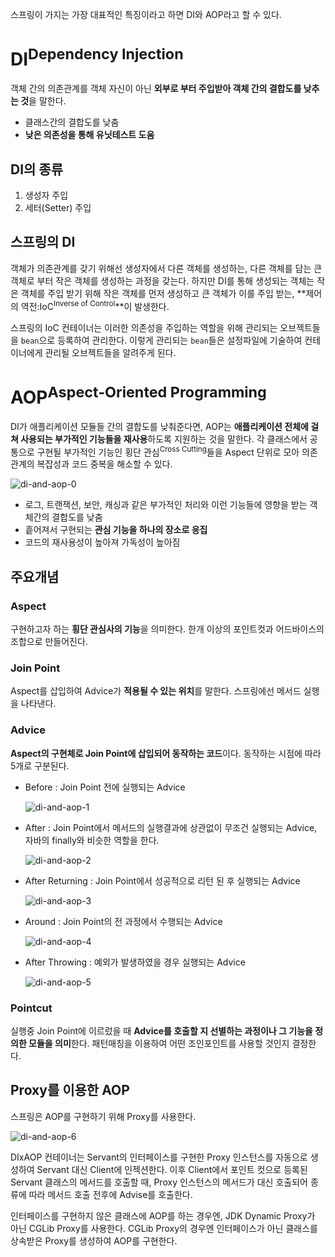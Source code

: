스프링이 가지는 가장 대표적인 특징이라고 하면 DI와 AOP라고 할 수 있다.

# DI<sup>Dependency Injection</sup>

객체 간의 의존관계를 객체 자신이 아닌 **외부로 부터 주입받아 객체 간의 결합도를 낮추는 것**을 말한다.

- 클래스간의 결합도를 낮춤
- **낮은 의존성을 통해 유닛테스트 도움**

## DI의 종류

1. 생성자 주입
2. 세터(Setter) 주입

## 스프링의 DI

객체가 의존관계를 갖기 위해선 생성자에서 다른 객체를 생성하는, 다른 객체를 담는 큰 객체로 부터 작은 객체를 생성하는 과정을 갖는다. 하지만 DI를 통해 생성되는 객체는 작은 객체를 주입 받기 위해 작은 객체를 먼저 생성하고 큰 객체가 이를 주입 받는, **제어의 역전:IoC<sup>Inverse of Control</sup>**이 발생한다.

스프링의 IoC 컨테이너는 이러한 의존성을 주입하는 역할을 위해 관리되는 오브젝트들을 `bean`으로 등록하여 관리한다. 이렇게 관리되는 `bean`들은 설정파일에 기술하여 컨테이너에게 관리될 오브젝트들을 알려주게 된다.

# AOP<sup>Aspect-Oriented Programming</sup>

DI가 애플리케이션 모듈들 간의 결합도를 낮춰준다면, AOP는 **애플리케이션 전체에 걸쳐 사용되는 부가적인 기능들을 재사용**하도록 지원하는 것을 말한다. 각 클래스에서 공통으로 구현될 부가적인 기능인 횡단 관심<sup>Cross Cutting</sup>들을 Aspect 단위로 모아 의존관계의 복잡성과 코드 중복을 해소할 수 있다.

![di-and-aop-0](https://user-images.githubusercontent.com/18159012/44570799-f40bc300-a7b9-11e8-9e34-6a27fa4b10e0.png) 

- 로그, 트랜잭션, 보안, 캐싱과 같은 부가적인 처리와 이런 기능들에 영향을 받는 객체간의 결합도를 낮춤
- 흩어져서 구현되는 **관심 기능을 하나의 장소로 응집**
- 코드의 재사용성이 높아져 가독성이 높아짐

## 주요개념

### Aspect

구현하고자 하는 **횡단 관심사의 기능**을 의미한다. 한개 이상의 포인트컷과 어드바이스의 조합으로 만들어진다.

### Join Point

Aspect를 삽입하여 Advice가 **적용될 수 있는 위치**를 말한다. 스프링에선 메서드 실행을 나타낸다.

### Advice

**Aspect의 구현체로 Join Point에 삽입되어 동작하는 코드**이다. 동작하는 시점에 따라 5개로 구분된다.

- Before : Join Point 전에 실행되는 Advice

  ![di-and-aop-1](https://user-images.githubusercontent.com/18159012/44573061-96c74000-a7c0-11e8-9479-e49ec3935143.png)

- After : Join Point에서 메서드의 실행결과에 상관없이 무조건 실행되는 Advice, 자바의 finally와 비슷한 역할을 한다.

  ![di-and-aop-2](https://user-images.githubusercontent.com/18159012/44573072-a21a6b80-a7c0-11e8-85e7-dff9aa9c5450.png)

- After Returning : Join Point에서 성공적으로 리턴 된 후 실행되는 Advice

  ![di-and-aop-3](https://user-images.githubusercontent.com/18159012/44573085-ad6d9700-a7c0-11e8-8e36-43f32955994e.png)

- Around : Join Point의 전 과정에서 수행되는 Advice

  ![di-and-aop-4](https://user-images.githubusercontent.com/18159012/44573091-b3637800-a7c0-11e8-914f-900cf1bb609f.png)

- After Throwing : 예외가 발생하였을 경우 실행되는 Advice

  ![di-and-aop-5](https://user-images.githubusercontent.com/18159012/44573103-bc544980-a7c0-11e8-87da-00f912a5f6db.png)

### Pointcut

실행중 Join Point에 이르렀을 때 **Advice를 호출할 지 선별하는 과정이나 그 기능을 정의한 모듈을 의미**한다. 패턴매칭을 이용하여 어떤 조인포인트를 사용할 것인지 결정한다.

## Proxy를 이용한 AOP

스프링은 AOP를 구현하기 위해 Proxy를 사용한다.

![di-and-aop-6](https://user-images.githubusercontent.com/18159012/44591066-b0d04500-a7f7-11e8-959e-c6c6b4ed18e0.png)

DIxAOP 컨테이너는 Servant의 인터페이스를 구현한 Proxy 인스턴스를 자동으로 생성하여 Servant 대신 Client에 인젝션한다. 이후 Client에서 포인트 컷으로 등록된 Servant 클래스의 메서드를 호출할 때, Proxy 인스턴스의 메서드가 대신 호출되어 종류에 따라 메서드 호출 전후에 Advise를 호출한다.

인터페이스를 구현하지 않은 클래스에 AOP를 하는 경우엔, JDK Dynamic Proxy가 아닌 CGLib Proxy를 사용한다. CGLib Proxy의 경우엔 인터페이스가 아닌 클래스를 상속받은 Proxy를 생성하여 AOP를 구현한다. 